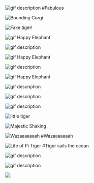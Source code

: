 <!--begin team ponies-->

<!--end team ponies-->
<!--begin team bunnies-->

<!--end team bunnies-->
<!--begin team tigers-->
![gif description](http://disneypicture.net/data/media/182/tigger1.gif)
#Fabulous

![Bounding Corgi](http://i.imgur.com/YeaaHBp.gif)

![Fake tiger!](http://www.hilariousheadlines.com/wp-content/uploads/2009/12/funny-tiger-photo-3.jpg)

![gif Happy Elephant](https://i.chzbgr.com/maxW500/6806376192/h13D80AD0/)

![gif description](http://37.media.tumblr.com/tumblr_m9skqxFbps1rxfqqzo2_400.gif)

![gif Happy Elephant](https://i.chzbgr.com/maxW500/6806376192/h13D80AD0/)

![gif description](http://viralcircus.com/wp-content/uploads/2013/12/11.gif)

![gif Happy Elephant](https://i.chzbgr.com/maxW500/6806376192/h13D80AD0/)

![gif description](http://24.media.tumblr.com/tumblr_loeu0t80JE1qj5jozo1_500.gif)

![gif description](http://data.whicdn.com/images/9924676/tumblr_llf8n0VAS91qaay1oo1_500_large.gif)

![gif description](http://data.whicdn.com/images/31308363/tumblr_ll40kpUpaA1qaay1oo1_500_large.gif)

![little tiger](http://media.giphy.com/media/oENtFqfZZMIZq/giphy.gif)

![Majestic Shaking](https://38.media.tumblr.com/bcb18a773a35eaf8d8e8c2e5864e0a14/tumblr_n83f7vi5bk1smts3eo1_400.gif)

![Wazaaaaaaah](https://i.chzbgr.com/maxW500/5685016576/hD50996E9/)
#Wazaaaaaaah

![Life of Pi Tiger](http://media.giphy.com/media/N1dXLHCuqwuM8/giphy.gif)
#Tiger sails the ocean

![gif description](http://giphy.com/gifs/CBNRuvWDuw2sM)

![gif description](http://cur.glitter-graphics.net/pub/3146/3146938na9hmog2o3.gif)

![](http://i.imgur.com/nJdP4.gif)


<!--end team tigers-->
<!--begin team alpacas-->

<!--end team alpacas-->
<!--begin team ducks-->

<!--end team ducks-->
